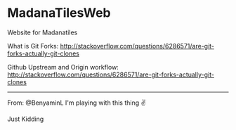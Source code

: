 # MadanaTilesWeb
Website for Madanatiles


What is Git Forks:
http://stackoverflow.com/questions/6286571/are-git-forks-actually-git-clones


Github Upstream and Origin workflow:
http://stackoverflow.com/questions/6286571/are-git-forks-actually-git-clones

---------------------------------------------------------------
From: @BenyaminL
I'm playing with this thing :v:

Just Kidding
